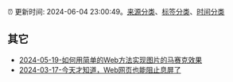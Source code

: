 :alarm_clock: 更新时间: 2024-06-04 23:00:49。[来源分类](../README.md)、[标签分类](../TAGS.md)、[时间分类](../TIMELINE.md)

## 其它




- [2024-05-19-如何用简单的Web方法实现图片的马赛克效果](https://www.zhangxinxu.com/wordpress/2024/05/js-web-svg-canvas-image-mosaic/) 
- [2024-03-17-今天才知道，Web网页也能阻止息屏了](https://www.zhangxinxu.com/wordpress/2024/03/js-screen-wake-lock-api/) 